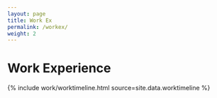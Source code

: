 ```yaml
---
layout: page
title: Work Ex
permalink: /workex/
weight: 2
---
```


# **Work Experience**
<div class="row">
{% include work/worktimeline.html source=site.data.worktimeline %}
</div>